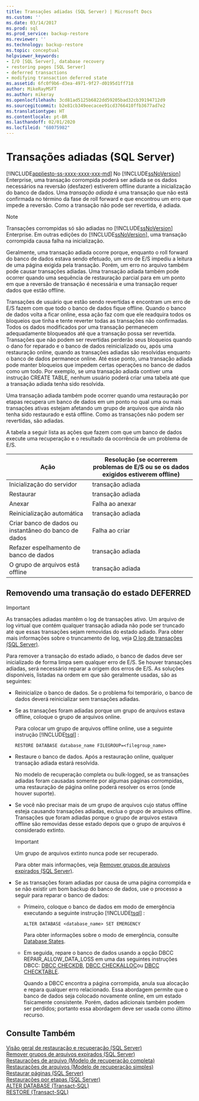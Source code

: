 ```yaml
---
title: Transações adiadas (SQL Server) | Microsoft Docs
ms.custom: ''
ms.date: 03/14/2017
ms.prod: sql
ms.prod_service: backup-restore
ms.reviewer: ''
ms.technology: backup-restore
ms.topic: conceptual
helpviewer_keywords:
- I/O [SQL Server], database recovery
- restoring pages [SQL Server]
- deferred transactions
- modifying transaction deferred state
ms.assetid: 6fc0f9b6-d3ea-4971-9f27-d0195d1ff718
author: MikeRayMSFT
ms.author: mikeray
ms.openlocfilehash: 3cd81ad5125b6822dd59205bad32cb39194712d9
ms.sourcegitcommit: b2e81cb349eecacee91cd3766410ffb3677ad7e2
ms.translationtype: HT
ms.contentlocale: pt-BR
ms.lasthandoff: 02/01/2020
ms.locfileid: "68075982"
---
```

# <a name="deferred-transactions-sql-server"></a>Transações adiadas (SQL Server)
[!INCLUDE[appliesto-ss-xxxx-xxxx-xxx-md](../../includes/appliesto-ss-xxxx-xxxx-xxx-md.md)]
  No [!INCLUDE[ssNoVersion](../../includes/ssnoversion-md.md)] Enterprise, uma transação corrompida poderá ser adiada se os dados necessários na reversão (desfazer) estiverem offline durante a inicialização do banco de dados. Uma *transação adiada* é uma transação que não está confirmada no término da fase de roll forward e que encontrou um erro que impede a reversão. Como a transação não pode ser revertida, é adiada.  
  
> [!NOTE]  
>  Transações corrompidas só são adiadas no [!INCLUDE[ssNoVersion](../../includes/ssnoversion-md.md)] Enterprise. Em outras edições do [!INCLUDE[ssNoVersion](../../includes/ssnoversion-md.md)], uma transação corrompida causa falha na inicialização.  
  
 Geralmente, uma transação adiada ocorre porque, enquanto o roll forward do banco de dados estava sendo efetuado, um erro de E/S impediu a leitura de uma página exigida pela transação. Porém, um erro no arquivo também pode causar transações adiadas. Uma transação adiada também pode ocorrer quando uma sequência de restauração parcial para em um ponto em que a reversão de transação é necessária e uma transação requer dados que estão offline.  
  
 Transações de usuário que estão sendo revertidas e encontram um erro de E/S fazem com que todo o banco de dados fique offline. Quando o banco de dados volta a ficar online, essa ação faz com que ele readquira todos os bloqueios que tinha e tente reverter todas as transações não confirmadas. Todos os dados modificados por uma transação permanecem adequadamente bloqueados até que a transação possa ser revertida. Transações que não podem ser revertidas perderão seus bloqueios quando o dano for reparado e o banco de dados reinicializado ou, após uma restauração online, quando as transações adiadas são resolvidas enquanto o banco de dados permanece online. Até esse ponto, uma transação adiada pode manter bloqueios que impedem certas operações no banco de dados como um todo. Por exemplo, se uma transação adiada contiver uma instrução CREATE TABLE, nenhum usuário poderá criar uma tabela até que a transação adiada tenha sido resolvida.  
  
 Uma transação adiada também pode ocorrer quando uma restauração por etapas recupera um banco de dados em um ponto no qual uma ou mais transações ativas estejam afetando um grupo de arquivos que ainda não tenha sido restaurado e está offline. Como as transações não podem ser revertidas, são adiadas.  
  
 A tabela a seguir lista as ações que fazem com que um banco de dados execute uma recuperação e o resultado da ocorrência de um problema de E/S.  
  
|Ação|Resolução (se ocorrerem problemas de E/S ou se os dados exigidos estiverem offline)|  
|------------|-----------------------------------------------------------------------|  
|Inicialização do servidor|transação adiada|  
|Restaurar|transação adiada|  
|Anexar|Falha ao anexar|  
|Reinicialização automática|transação adiada|  
|Criar banco de dados ou instantâneo do banco de dados|Falha ao criar|  
|Refazer espelhamento de banco de dados|transação adiada|  
|O grupo de arquivos está offline|transação adiada|  
  
## <a name="moving-a-transaction-out-of-the-deferred-state"></a>Removendo uma transação do estado DEFERRED  
  
> [!IMPORTANT]  
>  As transações adiadas mantêm o log de transações ativo. Um arquivo de log virtual que contém qualquer transação adiada não pode ser truncado até que essas transações sejam removidas do estado adiado. Para obter mais informações sobre o truncamento de log, veja [O log de transações &#40;SQL Server&#41;](../../relational-databases/logs/the-transaction-log-sql-server.md).  
  
 Para remover a transação do estado adiado, o banco de dados deve ser inicializado de forma limpa sem qualquer erro de E/S. Se houver transações adiadas, será necessário reparar a origem dos erros de E/S. As soluções disponíveis, listadas na ordem em que são geralmente usadas, são as seguintes:  
  
-   Reinicialize o banco de dados. Se o problema foi temporário, o banco de dados deverá reinicializar sem transações adiadas.  
  
-   Se as transações foram adiadas porque um grupo de arquivos estava offline, coloque o grupo de arquivos online.  
  
     Para colocar um grupo de arquivos offline online, use a seguinte instrução [!INCLUDE[tsql](../../includes/tsql-md.md)] :  
  
    ```  
    RESTORE DATABASE database_name FILEGROUP=<filegroup_name>  
    ```  
  
-   Restaure o banco de dados. Após a restauração online, qualquer transação adiada estará resolvida.  
  
     No modelo de recuperação completa ou bulk-logged, se as transações adiadas foram causadas somente por algumas páginas corrompidas, uma restauração de página online poderá resolver os erros (onde houver suporte).  
  
-   Se você não precisar mais de um grupo de arquivos cujo status offline esteja causando transações adiadas, exclua o grupo de arquivos offline. Transações que foram adiadas porque o grupo de arquivos estava offline são removidas desse estado depois que o grupo de arquivos é considerado extinto.  
  
    > [!IMPORTANT]  
    >  Um grupo de arquivos extinto nunca pode ser recuperado.  
  
     Para obter mais informações, veja [Remover grupos de arquivos expirados &#40;SQL Server&#41;](../../relational-databases/backup-restore/remove-defunct-filegroups-sql-server.md).  
  
-   Se as transações foram adiadas por causa de uma página corrompida e se não existir um bom backup do banco de dados, use o processo a seguir para reparar o banco de dados:  
  
    -   Primeiro, coloque o banco de dados em modo de emergência executando a seguinte instrução [!INCLUDE[tsql](../../includes/tsql-md.md)] :  
  
        ```  
        ALTER DATABASE <database_name> SET EMERGENCY  
        ```  
  
         Para obter informações sobre o modo de emergência, consulte [Database States](../../relational-databases/databases/database-states.md).  
  
    -   Em seguida, repare o banco de dados usando a opção DBCC REPAIR_ALLOW_DATA_LOSS em uma das seguintes instruções DBCC: [DBCC CHECKDB](../../t-sql/database-console-commands/dbcc-checkdb-transact-sql.md), [DBCC CHECKALLOC](../../t-sql/database-console-commands/dbcc-checkalloc-transact-sql.md)ou [DBCC CHECKTABLE](../../t-sql/database-console-commands/dbcc-checktable-transact-sql.md).  
  
         Quando a DBCC encontra a página corrompida, anula sua alocação e repara qualquer erro relacionado. Essa abordagem permite que o banco de dados seja colocado novamente online, em um estado fisicamente consistente. Porém, dados adicionais também podem ser perdidos; portanto essa abordagem deve ser usada como último recurso.  
  
## <a name="see-also"></a>Consulte Também  
 [Visão geral de restauração e recuperação &#40;SQL Server&#41;](../../relational-databases/backup-restore/restore-and-recovery-overview-sql-server.md)   
 [Remover grupos de arquivos expirados &#40;SQL Server&#41;](../../relational-databases/backup-restore/remove-defunct-filegroups-sql-server.md)   
 [Restaurações de arquivo &#40;Modelo de recuperação completa&#41;](../../relational-databases/backup-restore/file-restores-full-recovery-model.md)   
 [Restaurações de arquivos &#40;Modelo de recuperação simples&#41;](../../relational-databases/backup-restore/file-restores-simple-recovery-model.md)   
 [Restaurar páginas &#40;SQL Server&#41;](../../relational-databases/backup-restore/restore-pages-sql-server.md)   
 [Restaurações por etapas &#40;SQL Server&#41;](../../relational-databases/backup-restore/piecemeal-restores-sql-server.md)   
 [ALTER DATABASE &#40;Transact-SQL&#41;](../../t-sql/statements/alter-database-transact-sql.md)   
 [RESTORE &#40;Transact-SQL&#41;](../../t-sql/statements/restore-statements-transact-sql.md)  
  
  
